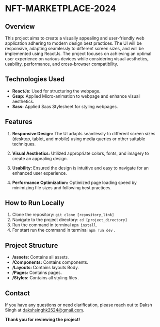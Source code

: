 # NFT-MARKETPLACE-2024

## Overview

This project aims to create a visually appealing and user-friendly web application adhering to modern design best practices. The UI will be responsive, adapting seamlessly to different screen sizes, and will be implemented using ReactJs. The project focuses on achieving an optimal user experience on various devices while considering visual aesthetics, usability, performance, and cross-browser compatibility.

## Technologies Used

- **ReactJs:** Used for structuring the webpage.
- **Gsap:** Applied Micro-animation to webpage and enhance visual aesthetics.
- **Sass:** Applied Saas Stylesheet for styling webpages.

## Features

1. **Responsive Design:** The UI adapts seamlessly to different screen sizes (desktop, tablet, and mobile) using media queries or other suitable techniques.

2. **Visual Aesthetics:** Utilized appropriate colors, fonts, and imagery to create an appealing design.

3. **Usability:** Ensured the design is intuitive and easy to navigate for an enhanced user experience.

4. **Performance Optimization:** Optimized page loading speed by minimizing file sizes and following best practices.


## How to Run Locally

1. Clone the repository: `git clone [repository_link]`
2. Navigate to the project directory: `cd [project_directory]`
3. Run the command in terminal `npm install`.
3. For start run the command in terminal `npm run dev` .


## Project Structure

- **/assets:** Contains all assets.
- **/Components:** Contains components.
- **/Layouts:** Contains layouts Body.
- **/Pages:** Contains pages.
- **/Styles:** Contains all styling files .


## Contact

If you have any questions or need clarification, please reach out to Daksh Singh at dakshsinghk2524@gmail.com.

**Thank you for reviewing the project!**
